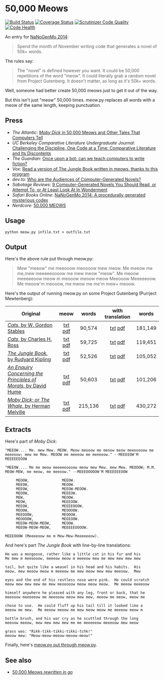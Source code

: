 50,000 Meows
============

[![Build Status](https://travis-ci.org/hugovk/meow.py.svg?branch=master)](https://travis-ci.org/hugovk/meow.py)
[![Coverage Status](https://coveralls.io/repos/github/hugovk/meow.py/badge.svg?branch=master)](https://coveralls.io/github/hugovk/meow.py?branch=master)
[![Scrutinizer Code Quality](https://scrutinizer-ci.com/g/hugovk/meow.py/badges/quality-score.png?b=master)](https://scrutinizer-ci.com/g/hugovk/meow.py/?branch=master)
[![Code Health](https://landscape.io/github/hugovk/meow.py/master/landscape.svg)](https://landscape.io/github/hugovk/meow.py/master)

An entry for [NaNoGenMo 2014](https://github.com/dariusk/NaNoGenMo-2014/):

> Spend the month of November writing code that generates a novel of 50k+ words.

The rules say:

> The "novel" is defined however you want. It could be 50,000 repetitions of the word "meow". It could literally grab a random novel from Project Gutenberg. It doesn't matter, as long as it's 50k+ words.

Well, someone had better create 50,000 meows just to get it out of the way.

But this isn't just "meow" 50,000 times. meow.py replaces all words with a meow of the same length, keeping punctuation.

Press
-----

* *The Atlantic*: [*Moby Dick* in 50,000 Meows and Other Tales That Computers Tell](https://www.theatlantic.com/technology/archive/2014/12/moby-dick-in-50000-meows-and-other-tales-that-computers-tell/383340/)
* *UC Berkeley Comparative Literature Undergraduate Journal*: [Challenging the Discipline, One Code at a Time: Comparative Literature and Its Discontents](https://ucbcluj.org/2015/09/23/challenging-the-discipline-one-code-at-a-time-comparative-literature-and-its-discontents/)
* *The Guardian*: [Once upon a bot: can we teach computers to write fiction?](https://www.theguardian.com/books/2014/nov/11/can-computers-write-fiction-artificial-intelligence)
* *Vox*: [Read a version of The Jungle Book written in meows, thanks to this program](https://www.vox.com/2014/11/11/7193531/meow-cat-books)
* *dev.to*: [Who are the Audiences of Computer-Generated Novels?](https://dev.to/tra/who-are-the-audiences-of-computer-generated-novels)
* *Sabotage Reviews*: [9 Computer-Generated Novels You Should Read, or Attempt To, or At Least Look At In Wonderment](http://sabotagereviews.com/2014/12/10/9-computer-generated-novels-you-should-read-or-attempt-to-or-at-least-look-at-in-wonderment/)
* *Safari Books Online*: [NaNoGenMo 2014: A procedurally generated mysterious codex](https://www.safaribooksonline.com/blog/2014/11/08/nanogenmo2014-procedurally-generated-mysterious-codex/)
* *Nerdcore*: [50.000 MEOWS](http://www.nerdcore.de/2014/11/14/50-000-meows/)

Usage
-----

    python meow.py infile.txt > outfile.txt

Output
------

Here's the above rule put through meow.py:

> Mew "meeow" me meeooow meoooow mew meow. Me meeow me me,mew meeeeeoooow me mew meow "meow". Me meoow meeeeeoow meow m meooow meoow meow Meeooow Meeeeeoow. Me meoow'm meooow, me meow me me'm mew+ meoow.

Here's the output of running meow.py on some Project Gutenberg (Purrject Mewtenberg):

| Original                                                                     |                        meow                        |  words |                     with translation                    |  words |
|------------------------------------------------------------------------------|:--------------------------------------------------:|:------:|:-------------------------------------------------------:|:------:|
| [*Cats*, by W. Gordon Stables](43429-0.txt?raw=true)                                   |  [txt](meow-43429-0.txt?raw=true) [pdf](meow-43429-0.pdf?raw=true) |  90,574 | [txt](meow-x2-43429-0.txt?raw=true) [pdf](meow-x2-43429-0.pdf?raw=true) | 181,149 |
| [*Cats*, by Charles H. Ross](43790-0.txt?raw=true)                                     |  [txt](meow-43790-0.txt?raw=true) [pdf](meow-43790-0.pdf?raw=true) |  59,725 | [txt](meow-x2-43790-0.txt?raw=true) [pdf](meow-x2-43790-0.pdf?raw=true) | 119,451 |
| [*The Jungle Book*, by Rudyard Kipling](jnglb10.txt?raw=true)                                   |  [txt](meow-jnglb10.txt?raw=true) [pdf](meow-jnglb10.pdf?raw=true) |  52,526 | [txt](meow-x2-jnglb10.txt?raw=true) [pdf](meow-x2-jnglb10.pdf?raw=true) | 105,052 |
| [*An Enquiry Concerning the Principles of Morals*, by David Hume](nqpmr10.txt?raw=true) | [txt](meow-nqpmr10.txt?raw=true) [pdf]( meow-nqpmr10.pdf?raw=true) |  50,603 | [txt](meow-x2-nqpmr10.txt?raw=true) [pdf](meow-x2-nqpmr10.pdf?raw=true) | 101,206 |
| [*Moby Dick; or The Whale*, by Herman Melville](pg2701.txt?raw=true)                   |  [txt](meow-pg2701.txt?raw=true) [pdf]( meow-pg2701.pdf?raw=true)  | 215,136 |  [txt](meow-x2-pg2701.txt?raw=true) [pdf](meow-x2-pg2701.pdf?raw=true)  | 430,272 |

Extracts
--------

Here's part of *Moby Dick*:

```
"MEEOW.... Me. mew Mew. MEOW. Meow meooow me meoow meow meeooooow me
meeeoow; mew me Mew. MEOOW me meeeow me meeeeow." --MEEEEOW'M MEEEEEEOOW

"MEEOW.... Me me meow meeeeooooow meow mew Mew. mew Mew. MEOOOW; M.M.
MEOW-MEW, me meow, me meeoow." --MEEEOOOOOW'M MEEEEEEOOW

     MEOOW,               MEEOW.
     MEEOW,               MEOOW.
     MEEOW,               MEEOW-MEOOW.
     MEOOW,               MEEEOW.
     MEW,                 MEOOW.
     MEOW,                MEEEOOW.
     MEEOW,               MEEEEOOOW.
     MEOOW,               MEOOOOW.
     MEEOOOW,             MEOOOW.
     MEOOOOW,             MEEEOOW.
     MEEOW-MEOW-MEOW,     MEOOW.
     MEEOW-MEOW-MEOW,     MEEEEEOOOOW.

MEEEOOOW (Meeeeoow me m Mew-Mew-Meeeeeeow).
```

And here's part *The Jungle Book* with line-by-line translations:

```
He was a mongoose, rather like a little cat in his fur and his
Me mew m meeoooow, meeeow meow m meeeow mew me mew mew mew mew

tail, but quite like a weasel in his head and his habits.  His
meow, mew meoow meow m meeeow me mew meow mew mew meeoow.  Mew

eyes and the end of his restless nose were pink.  He could scratch
meow mew mew mew me mew meooooow meow meow meow.  Me meeow meeeoow

himself anywhere he pleased with any leg, front or back, that he
meeooow meeeeeow me meeooow meow mew mew, meeow me meow, meow me

chose to use.  He could fluff up his tail till it looked like a
meeow me mew.  Me meoow meeow me mew meow meow me meeeow meow m

bottle brush, and his war cry as he scuttled through the long
meeoow meeow, mew mew mew mew me me meeeeeow meeeoow mew meow

grass was: "Rikk-tikk-tikki-tikki-tchk!"
meoow mew: "Meow-meow-meeow-meoow-meow!"
```

Finally, here's [meow.py put through meow.py](meow-meow.py).

See also
--------

* [50,000 Meows *rewritten in go*](https://github.com/hungnq1989/meowify)
